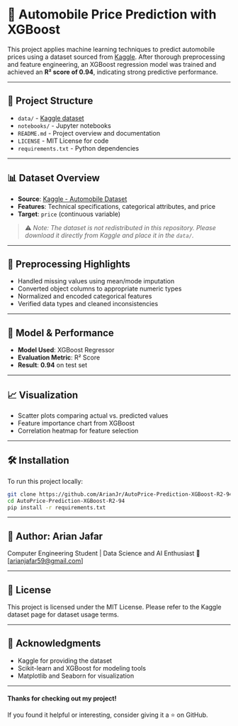 # 🚗 Automobile Price Prediction with XGBoost

This project applies machine learning techniques to predict automobile prices using a dataset sourced from [Kaggle]([https://www.kaggle.com/](https://www.kaggle.com/datasets/sumaya23abdul/automobile-database)). After thorough preprocessing and feature engineering, an XGBoost regression model was trained and achieved an **R² score of 0.94**, indicating strong predictive performance.

---

## 📂 Project Structure


- `data/`                  - [Kaggle dataset](https://www.kaggle.com/datasets/sumaya23abdul/automobile-database)
- `notebooks/`             - Jupyter notebooks
- `README.md`              - Project overview and documentation
- `LICENSE`                - MIT License for code
- `requirements.txt`       - Python dependencies

---


## 📊 Dataset Overview

- **Source**: [Kaggle - Automobile Dataset](https://www.kaggle.com/datasets/sumaya23abdul/automobile-database)
- **Features**: Technical specifications, categorical attributes, and price
- **Target**: `price` (continuous variable)

> ⚠️ *Note: The dataset is not redistributed in this repository. Please download it directly from Kaggle and place it in the `data/`.*

---

## 🧼 Preprocessing Highlights

- Handled missing values using mean/mode imputation
- Converted object columns to appropriate numeric types
- Normalized and encoded categorical features
- Verified data types and cleaned inconsistencies

---

## 🧠 Model & Performance

- **Model Used**: XGBoost Regressor
- **Evaluation Metric**: R² Score
- **Result**: **0.94** on test set

---

## 📈 Visualization

- Scatter plots comparing actual vs. predicted values
- Feature importance chart from XGBoost
- Correlation heatmap for feature selection

---

## 🛠️ Installation

To run this project locally:

```bash
git clone https://github.com/ArianJr/AutoPrice-Prediction-XGBoost-R2-94
cd AutoPrice-Prediction-XGBoost-R2-94
pip install -r requirements.txt
```

---

## 👤 Author: Arian Jafar
Computer Engineering Student | Data Science and AI Enthusiast
📧 [arianjafar59@gmail.com]

---

## 📜 License
This project is licensed under the MIT License.
Please refer to the Kaggle dataset page for dataset usage terms.

---

## 🙌 Acknowledgments
- Kaggle for providing the dataset
- Scikit-learn and XGBoost for modeling tools
- Matplotlib and Seaborn for visualization

---

#### Thanks for checking out my project!
If you found it helpful or interesting, consider giving it a ⭐ on GitHub.
